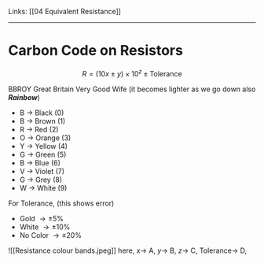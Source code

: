 Links: [[04 Equivalent Resistance]]
___
# Carbon Code on Resistors
$$R = (10x \pm y) \times 10^{z} \pm \text{Tolerance}$$

BBROY Great Britain Very Good Wife
(it becomes lighter as we go down also ***Rainbow***)
- B $\to$ Black (0)
- B $\to$ Brown (1)
- R $\to$ Red (2)
- O $\to$ Orange (3)
- Y $\to$ Yellow (4)
- G $\to$ Green (5)
- B $\to$ Blue (6)
- V $\to$ Violet (7)
- G $\to$ Grey (8)
- W $\to$ White (9)

For Tolerance, (this shows error)
- Gold $\to \pm 5\%$
- White $\to \pm 10\%$
- No Color $\to \pm 20\%$

![[Resistance colour bands.jpeg]]
here, 
$x \to$ A, 
$y \to$ B, 
$z \to$ C, 
$\text{Tolerance} \to$ D, 